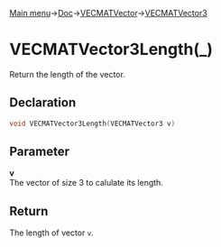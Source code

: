 [Main menu](../../../../Readme.md)->[Doc](../../../VECMATKit.md)->[VECMATVector](../../VECMATVector.md)->[VECMATVector3](../../VECMATVector3.md)

# VECMATVector3Length(\_)
Return the length of the vector.

## **Declaration**
```C
void VECMATVector3Length(VECMATVector3 v)
```


## **Parameter**
**v**\
The vector of size 3 to calulate its length.

## **Return**
The length of vector `v`.
